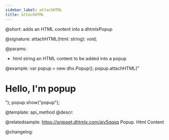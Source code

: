 ```yaml
---
sidebar_label: attachHTML
title: attachHTML
---          
```


@short: adds an HTML content into a dhtmlxPopup

@signature: attachHTML(html: string): void;

@params:
- html		string		an HTML content to be added into a popup

@example:
var popup = new dhx.Popup();
popup.attachHTML("<h1>Hello, I'm popup</h1>");
popup.show("popup");


@template: api_method
@descr:


@relatedsample: https://snippet.dhtmlx.com/ajv5qqxq	Popup. Html Content


@changelog:


